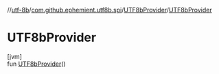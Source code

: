 //[utf-8b](../../../index.md)/[com.github.ephemient.utf8b.spi](../index.md)/[UTF8bProvider](index.md)/[UTF8bProvider](-u-t-f8b-provider.md)

# UTF8bProvider

[jvm]\
fun [UTF8bProvider](-u-t-f8b-provider.md)()
